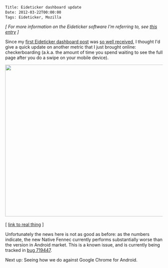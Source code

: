     Title: Eideticker dashboard update
    Date: 2012-03-22T00:00:00
    Tags: Eideticker, Mozilla

_[ For more information on the Eideticker software I'm referring to, see [this entry][1] ]_

Since my [first Eideticker dashboard post][2] was [so well received][3], I thought I'd give a quick update on another metric that I just brought online: checkerboarding (a.k.a. the amount of time you spend waiting to see the full page after you do a swipe on your mobile device).

<a href="http://wrla.ch/blog/2012/03/eideticker-dashboard-update/checkerboard_dashboard/" rel="attachment wp-att-503"><img src="/files/2012/03/checkerboard_dashboard.png" alt="" title="checkerboard_dashboard" width="715" height="485" class="alignnone size-full wp-image-503" srcset="/files/2012/03/checkerboard_dashboard-300x203.png 300w, /files/2012/03/checkerboard_dashboard.png 715w" sizes="(max-width: 715px) 100vw, 715px" /></a>

[ [link to real thing][4] ]

Unfortunately the news here is not as good as before: as the numbers indicate, the new Native Fennec currently performs substantially worse than the version in Android market. This is a known issue, and is currently being tracked in [bug 719447][5].

Next up: Seeing how we do against Google Chrome for Android.

[1]: http://wrla.ch/blog/2011/11/measuring-what-the-user-sees/
[2]: http://wrla.ch/blog/2012/03/announcing-the-eideticker-mobile-performance-dashboard/
[3]: http://download.cnet.com/8301-2007_4-57401261-12/whats-going-on-with-firefox-for-android/?tag=epicStories
[4]: http://wrla.ch/eideticker/dashboard/#/checkerboarding
[5]: https://bugzilla.mozilla.org/show_bug.cgi?id=719447
